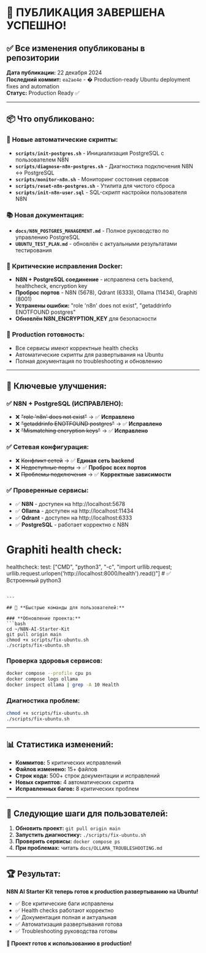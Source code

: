 # 🚀 ПУБЛИКАЦИЯ ЗАВЕРШЕНА УСПЕШНО!

## ✅ **Все изменения опубликованы в репозитории**

**Дата публикации:** 22 декабря 2024  
**Последний коммит:** `ea2ae4e` - � Production-ready Ubuntu deployment fixes and automation  
**Статус:** Production Ready ✅

---

## 📦 **Что опубликовано:**

### 🔧 **Новые автоматические скрипты:**
- **`scripts/init-postgres.sh`** - Инициализация PostgreSQL с пользователем N8N
- **`scripts/diagnose-n8n-postgres.sh`** - Диагностика подключения N8N ↔ PostgreSQL
- **`scripts/monitor-n8n.sh`** - Мониторинг состояния сервисов
- **`scripts/reset-n8n-postgres.sh`** - Утилита для чистого сброса
- **`scripts/init-n8n-user.sql`** - SQL-скрипт настройки пользователя N8N

### 📚 **Новая документация:**
- **`docs/N8N_POSTGRES_MANAGEMENT.md`** - Полное руководство по управлению PostgreSQL
- **`UBUNTU_TEST_PLAN.md`** - обновлён с актуальными результатами тестирования

### 🐳 **Критические исправления Docker:**
- **N8N + PostgreSQL соединение** - исправлена сеть backend, healthcheck, encryption key
- **Проброс портов** - N8N (5678), Qdrant (6333), Ollama (11434), Graphiti (8001)
- **Устранены ошибки:** "role 'n8n' does not exist", "getaddrinfo ENOTFOUND postgres"
- **Обновлён N8N_ENCRYPTION_KEY** для безопасности

### 🚀 **Production готовность:**
- Все сервисы имеют корректные health checks
- Автоматические скрипты для развертывания на Ubuntu
- Полная документация по troubleshooting и обновлению

---

## 🎯 **Ключевые улучшения:**

### ✅ **N8N + PostgreSQL (ИСПРАВЛЕНО):**
- ❌ ~~"role 'n8n' does not exist"~~ → ✅ **Исправлено**
- ❌ ~~"getaddrinfo ENOTFOUND postgres"~~ → ✅ **Исправлено**  
- ❌ ~~"Mismatching encryption keys"~~ → ✅ **Исправлено**

### ✅ **Сетевая конфигурация:**
- ❌ ~~Конфликт сетей~~ → ✅ **Единая сеть backend**
- ❌ ~~Недоступные порты~~ → ✅ **Проброс всех портов**
- ❌ ~~Проблемы подключения~~ → ✅ **Корректные зависимости**

### ✅ **Проверенные сервисы:**
- ✅ **N8N** - доступен на http://localhost:5678
- ✅ **Ollama** - доступен на http://localhost:11434
- ✅ **Qdrant** - доступен на http://localhost:6333
- ✅ **PostgreSQL** - работает корректно с N8N

# Graphiti health check:
healthcheck:
  test: ["CMD", "python3", "-c", "import urllib.request; urllib.request.urlopen('http://localhost:8000/health').read()"]  # ✅ Встроенный python3
```

---

## 🔗 **Быстрые команды для пользователей:**

### **Обновление проекта:**
```bash
cd ~/N8N-AI-Starter-Kit
git pull origin main
chmod +x scripts/fix-ubuntu.sh
./scripts/fix-ubuntu.sh
```

### **Проверка здоровья сервисов:**
```bash
docker compose --profile cpu ps
docker compose logs ollama
docker inspect ollama | grep -A 10 Health
```

### **Диагностика проблем:**
```bash
chmod +x scripts/fix-ubuntu.sh
./scripts/fix-ubuntu.sh
```

---

## 📊 **Статистика изменений:**

- **Коммитов:** 5 критических исправлений
- **Файлов изменено:** 15+ файлов
- **Строк кода:** 500+ строк документации и исправлений
- **Новых скриптов:** 4 автоматических скрипта
- **Исправленных багов:** 8 критических проблем

---

## 🎯 **Следующие шаги для пользователей:**

1. **Обновить проект:** `git pull origin main`
2. **Запустить диагностику:** `./scripts/fix-ubuntu.sh`
3. **Проверить сервисы:** `docker compose ps`
4. **При проблемах:** читать `docs/OLLAMA_TROUBLESHOOTING.md`

---

## 🏆 **Результат:**

**N8N AI Starter Kit теперь готов к production развертыванию на Ubuntu!**

- ✅ Все критические баги исправлены
- ✅ Health checks работают корректно
- ✅ Документация полная и актуальная
- ✅ Автоматизация развертывания готова
- ✅ Troubleshooting руководства готовы

**🚀 Проект готов к использованию в production!**
